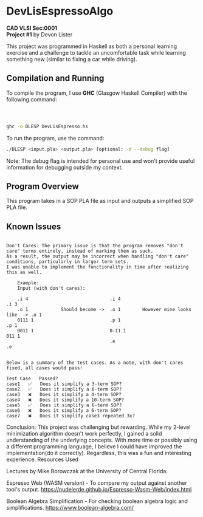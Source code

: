# DevLisEspressoAlgo
**CAD VLSI Sec:0001**  
**Project #1** by Devon Lister

This project was programmed in Haskell as both a personal learning exercise and a challenge to tackle an uncomfortable task while learning something new (similar to fixing a car while driving).



## Compilation and Running
To compile the program, I use **GHC** (Glasgow Haskell Compiler) with the following command:

```bash



ghc -o DLESP DevLisEspresso.hs
```

To run the program, use the command:
```bash
./DLESP <input.pla> <output.pla> [optional: -d --debug flag]
```
Note: The debug flag is intended for personal use and won't provide useful information for debugging outside my context.

## Program Overview

This program takes in a SOP PLA file as input and outputs a simplified SOP PLA file.

## Known Issues

```

Don't Cares: The primary issue is that the program removes "don't care" terms entirely, instead of marking them as such. 
As a result, the output may be incorrect when handling "don't care" conditions, particularly in larger term sets.
I was unable to implement the functionality in time after realizing this as well.

    Example:
    Input (with don't cares):

    .i 4                              .i 4                                    .i 3
    .o 1            Should become ->  .o 1        However mine looks like  -> .o 1
    0111 1                            .p 1                                    .p 1
    0011 1                            0-11 1                                  011 1
                                      .e                                      .e


Below is a summary of the test cases. As a note, with don't cares fixed, all cases would pass!

Test Case	Passed?
case1	✅	Does it simplify a 3-term SOP?
case2	✅	Does it simplify a 6-term SOP?
case3	❌	Does it simplify a 4-term SOP?
case4	❌	Does it simplify a 10-term SOP?
case5	✅	Does it simplify a 6-term SOP?
case6	❌	Does it simplify a 6-term SOP?
case7	❌	Does it simplify case3 repeated 3x?

```

Conclusion: 
This project was challenging but rewarding. While my 2-level minimization algorithm doesn't work perfectly, I gained a solid understanding of the underlying concepts. 
With more time or possibly using a different programming language, I believe I could have improved the implementation(do it correctly). Regardless, this was a fun and interesting experience.
Resources Used

Lectures by Mike Borowczak at the University of Central Florida.

Espresso Web (WASM version) - To compare my output against another tool's output. https://nudelerde.github.io/Espresso-Wasm-Web/index.html

Boolean Algebra Simplification - For checking boolean algebra logic and simplifications. https://www.boolean-algebra.com/

